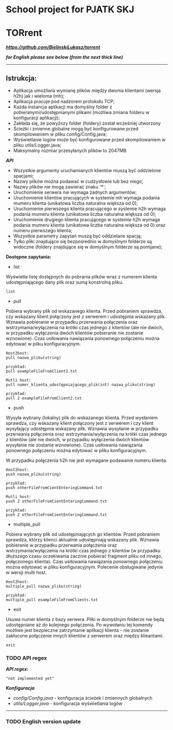 # School project for PJATK SKJ 
# TORrent
***https://github.com/BielinskiLukasz/torrent***

***for English please see below (from the next thick line)***
****

Istrukcja:
-
- Aplikacja umożliwia wymianę plików między dwoma klientami (wersja h2h) jak i wieloma (mh);
- Aplikacja pracuje pod nadzorem protokołu TCP;
- Każda instancja aplikacji ma domyślny folder z pobieranymi/udostępnianymi plikami (możliwa zmiana folderu w konfiguracji aplikacji);
- Zakłada się, że powyższy folder (foldery) został wcześniej utworzony
- Ścieżki i zmienne globalne mogą być konfigurowane przed skompilowaniem w pliku config/Config.java;
- Wyświetlanie logów może być konfigurowane przed skompilowaniem w pliku utils/Logger.java;
- Maksymalny rozmiar przesyłanych plików to 2047MB

***API***
- Wszystkie argumenty uruchamianych klientów muszą być oddzielone spacjami;
- Nazwy plików można podawać w cudzysłowie lub bez niego;
- Nazwy plików nie mogą zawierać znaku '*';
- Uruchomienie serwera nie wymaga żadnych argumentów;
- Uruchomienie klientów pracujących w systemie mh wymaga podania mumeru klienta (unikatowa liczba naturalna większa od 0);
- Uruchomienie pierwszego klienta pracującego w systemie h2h wymaga podania mumeru klienta (unikatowa liczba naturalna większa od 0);
- Uruchomienie drugiego klienta pracującego w systemie h2h wymaga podania mumeru klienta (unikatowa liczba naturalna większa od 0) oraz numeru pierwszego klienta;
- Wszystkie parametry zapytań muszą być oddzielane spacją;
- Tylko pliki znajdujące się bezpośrednio w domyślnym folderze są widoczne (foldery znajdujące się w domyślnym folderze są pomijane);

**Dostępne zapytania:**

- list

Wyświetla listę dostępnych do pobrania plików wraz z numerem klienta udostępniającego dany plik oraz sumą konstrolną pliku.
````
list
````

- pull

Pobiera wybrany plik od wskazanego klienta. Przed pobraniem sprawdza, czy wskazany klient połączony jest z serwerem i udostępnia wskazany plik. Wznawia pobieranie w przypadku przerwania połączenia oraz wstrzymania/wyłączenia na krótki czas jednego z klientów (ale nie dwóch, w przypadku wyłączenia dwóch klientów pobieranie nie zostanie wznowione). Czas usiłowania nawiązania ponownego połączeniu można edytować w pliku konfiguracyjnym.

````
Host2host:
pull nazwa_pliku(string)

przykład:
pull exampleFileFromClient2.txt

Mutli host:
pull numer_klienta_udostępniającego_plik(int) nazwa_pliku(string)

przykład:
pull 2 exampleFileFromClient2.txt
````

- push

Wysyła wybrany (lokalny) plik do wskazanego klienta. Przed wysłaniem sprawdza, czy wskazany klient połączony jest z serwerem i czy klient wysyłający udostępnia wskazany plik. Wznawia wysyłanie w przypadku przerwania połączenia oraz wstrzymania/wyłączenia na krótki czas jednego z klientów (ale nie dwóch, w przypadku wyłączenia dwóch klientów wysyłanie nie zostanie wznowione). Czas usiłowania nawiązania ponownego połączeniu można edytować w pliku konfiguracyjnym.

W przypadku połączenia h2h nie jest wymagane podawanie numeru klienta. 
````
Host2host:
push nazwa_pliku(string)

przykład:
push otherFileFromCientEnteringCommand.txt

Mutli host:
push 2 otherFileFromCientEnteringCommand.txt

przykład:
push 2 otherFileFromCientEnteringCommand.txt
````

- multiple_pull

Pobiera wybrany plik od udostępniających go klientów. Przed pobraniem sprawdza, którzy klienci aktualnie udostępniają wskazany plik. Wznawia pobieranie w przypadku przerwania połączenia oraz wstrzymania/wyłączenia na krótki czas jednego z klientów (w przypadku dłuższego czasu oczekiwania zacznie pobierać fragment pliku od innego, połączonego klienta). Czas usiłowania nawiązania ponownego połączeniu można edytować w pliku konfiguracyjnym. Polecenie obsługiwane jedynie w wersji multi host.
````
Host2host:
multiple_pull nazwa_pliku(string)

przykład:
multiple_pull exampleFileFromClients.txt
````

- exit

Usuwa numer klienta z bazy serwera. Pliki w domyślnym folderze nie będą udostępniane aż do kolejnego połączenia. Po wywołaniu tej komendy możliwe jest bezpieczne zatrzymanie aplikacji klienta - nie zostanie zakłucone połączenie innych klientów z serwerem oraz między klieantami. 
````
exit
````

### TODO API regex
***API regex:***
````
"not implemented yet"
````

***Konfiguracja***
- _config/Config.java_ - konfiguracja ścieżek i zmiennych globalnych
- _utils/Logger.java_ - konfiguracja wyświetlania logów

****
### TODO English version update
